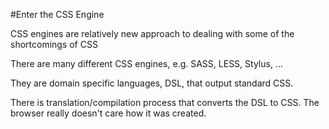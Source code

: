 #Enter the CSS Engine

CSS engines are relatively new approach to dealing with some of the shortcomings of CSS

There are many different CSS engines, e.g. SASS, LESS, Stylus, ...

They are domain specific languages, DSL, that output standard CSS.

There is translation/compilation process that converts the DSL to CSS. The browser really doesn't care how it was created.

